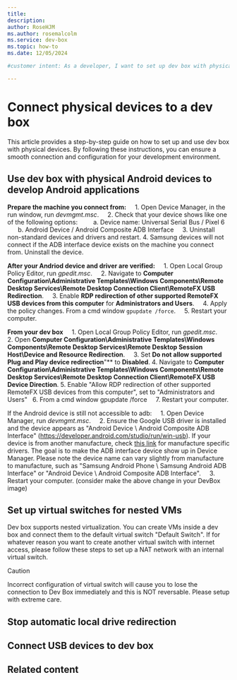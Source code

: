 ```yaml
---  
title: 
description: 
author: RoseHJM
ms.author: rosemalcolm
ms.service: dev-box
ms.topic: how-to
ms.date: 12/05/2024

#customer intent: As a developer, I want to set up dev box with physical Android devices so that I can efficiently develop Android applications.

---
```

   
# Connect physical devices to a dev box
   
This article provides a step-by-step guide on how to set up and use dev box with physical devices. By following these instructions, you can ensure a smooth connection and configuration for your development environment.  

## Use dev box with physical Android devices to develop Android applications

**Prepare the machine you connect from:**
    1. Open Device Manager, in the run window, run *devmgmt.msc*.
    2. Check that your device shows like one of the following options:
        a. Device name: Universal Serial Bus / Pixel 6
        b. Android Device / Android Composite ADB Interface
    3. Uninstall non-standard devices and drivers and restart.
    4. Samsung devices will not connect if the ADB interface device exists on the machine you connect from. Uninstall the device. 

**After your Andriod device and driver are verified:**
    1. Open Local Group Policy Editor, run *gpedit.msc*.
    2. Navigate to **Computer Configuration\Administrative Templates\Windows Components\Remote Desktop Services\Remote Desktop Connection Client\RemoteFX USB Redirection**.
    3. Enable **RDP redirection of other supported RemoteFX USB devices from this computer** for **Administrators and Users**.
    4. Apply the policy changes. From a cmd window `gpupdate /force`.
    5. Restart your computer.

**From your dev box**
    1. Open Local Group Policy Editor, run *gpedit.msc*.
    2. Open **Computer Configuration\Administrative Templates\Windows Components\Remote Desktop Services\Remote Desktop Session Host\Device and Resource Redirection**.
    3. Set **Do not allow supported Plug and Play device redirection**"** to **Disabled**.
    4. Navigate to **Computer Configuration\Administrative Templates\Windows Components\Remote Desktop Services\Remote Desktop Connection Client\RemoteFX USB Device Direction**.
    5. Enable "Allow RDP redirection of other supported RemoteFX USB devices from this computer", set to "Administrators and Users"
    6. From a cmd window gpupdate /force
    7. Restart your computer.

If the Android device is still not accessible to adb:
    1. Open Device Manager, run *devmgmt.msc*.
    2. Ensure the Google USB driver is installed and the device appears as "Android Device \ Android Composite ADB Interface" (https://developer.android.com/studio/run/win-usb). If your device is from another manufacture, check [this link](https://developer.android.com/studio/run/oem-usb#InstallingDriver) for manufacture specific drivers. The goal is to make the ADB interface device show up in Device Manager. Please note the device name can vary slightly from manufacture to manufacture, such as "Samsung Android Phone \ Samsung Android ADB Interface" or "Android Device \ Android Composite ADB Interface".
    3. Restart your computer.
    (consider make the above change in your DevBox image)



## Set up virtual switches for nested VMs

Dev box supports nested virtualization. You can create VMs inside a dev box and connect them to the default virtual switch "Default Switch". If for whatever reason you want to create another virtual switch with internet access, please follow these steps to set up a NAT network with an internal virtual switch.

> [!CAUTION]
> Incorrect configuration of virtual switch will cause you to lose the connection to Dev Box immediately and this is NOT reversable. Please setup with extreme care.




## Stop automatic local drive redirection




## Connect USB devices to dev box





## Related content
